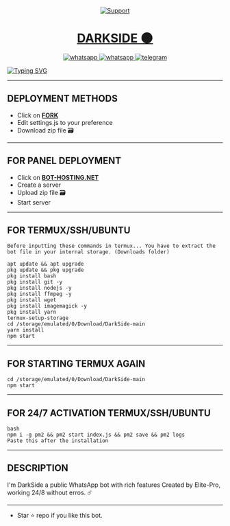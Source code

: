 <p align="center">
  <a href="https://chat.whatsapp.com/GRIeuAnUgk54u2IL5ujUxJ">
    <img alt=Support weight="10" src="https://i.ibb.co/TmpZRMr/IMG-20240919-WA0095.jpg"> 
    </p>
<h1 align="center">DARKSIDE 🌑</h1>
<p align="center"> 
    </p>
<p align="center">
  <a aria-label="Join our chats" href="https://chat.whatsapp.com/GRIeuAnUgk54u2IL5ujUxJ" target="_blank">
    <img alt="whatsapp" src="https://img.shields.io/badge/Join Group chat-25D366?style=for-the-badge&logo=whatsapp&logoColor=white" />
    <a align="center">
  <a aria-label="Follow Channel" href="https://whatsapp.com/channel/0029VaXaqHII1rcmdDBBsd3g" target="_blank">
    <img alt="whatsapp" src="https://img.shields.io/badge/Follow Channel-25D366?style=for-the-badge&logo=whatsapp&logoColor=white" />
</a>
<a aria-label="Chat me" href="https://t.me/elitepro_md" target="_blank">
    <img alt="telegram" src="https://img.shields.io/badge/Telegram Channel-24A1DE?style=for-the-badge&logo=telegram&logoColor=white" />
  </a>
</p>
      
<a href="https://git.io/typing-svg"><img src="https://readme-typing-svg.demolab.com?font=EB+Garamond&weight=800&size=28&duration=4000&pause=1000&random=false&width=435&lines=+WELCOME TO DARKSIDE 🌑;MULTI-DEVICE+WHATSAPP+BOT;DEVELOPED+BY+ELITE-PRO;RELEASED+DATE+30%2F9%2F2024." alt="Typing SVG" /></a>  
   
 ---

## DEPLOYMENT METHODS

- Click on **[FORK](https://github.com/elite-md/DarkSide/fork)**
- Edit settings.js to your preference 
- Download zip file 🗃️

---

## FOR PANEL DEPLOYMENT

- Click on **[BOT-HOSTING.NET](https://bot-hosting.net/)**
- Create a server
- Upload zip file 🗃️ 
- Start server

---

## FOR TERMUX/SSH/UBUNTU
```
Before inputting these commands in termux... You have to extract the bot file in your internal storage. (Downloads folder)

apt update && apt upgrade
pkg update && pkg upgrade
pkg install bash
pkg install git -y
pkg install nodejs -y 
pkg install ffmpeg -y 
pkg install wget
pkg install imagemagick -y
pkg install yarn
termux-setup-storage
cd /storage/emulated/0/Download/DarkSide-main
yarn install
npm start
```
---

## FOR STARTING TERMUX AGAIN
```
cd /storage/emulated/0/Download/DarkSide-main
npm start
```
---

## FOR 24/7 ACTIVATION TERMUX/SSH/UBUNTU
```
bash
npm i -g pm2 && pm2 start index.js && pm2 save && pm2 logs
Paste this after the installation
```
---

  ## DESCRIPTION
I'm DarkSide a public WhatsApp bot with rich features Created by Elite-Pro, working 24/8 without erros. ☄️

 --- 
- Star ⭐ repo if you like this bot.
